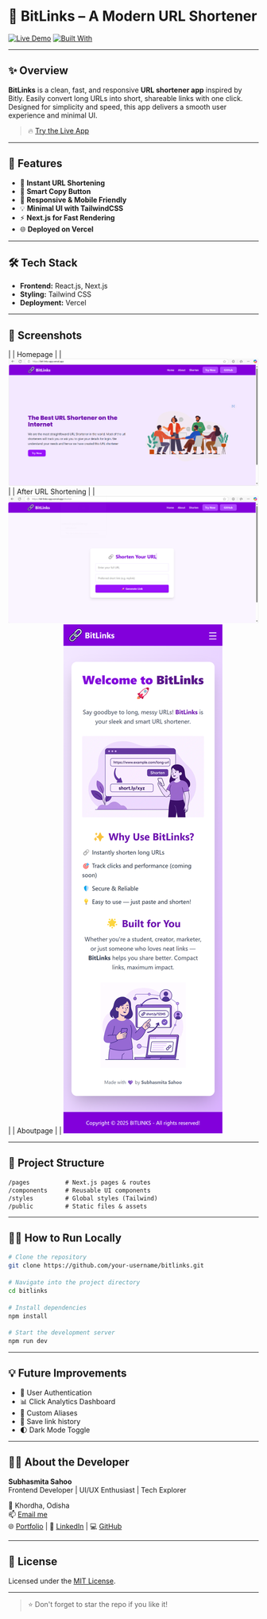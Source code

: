 # 🔗 BitLinks – A Modern URL Shortener

[![Live Demo](https://img.shields.io/badge/Live%20Demo-Visit%20Now-brightgreen?style=for-the-badge)](https://bit-links-app.vercel.app)
[![Built With](https://img.shields.io/badge/Built%20With-Next.js%2C%20React%2C%20TailwindCSS-blueviolet?style=for-the-badge)]()

---

## ✨ Overview

**BitLinks** is a clean, fast, and responsive **URL shortener app** inspired by Bitly. Easily convert long URLs into short, shareable links with one click. Designed for simplicity and speed, this app delivers a smooth user experience and minimal UI.

> 🔥 [Try the Live App](https://bit-links-app.vercel.app)

---

## 🚀 Features

- 🔗 **Instant URL Shortening**
- 🧠 **Smart Copy Button**
- 📱 **Responsive & Mobile Friendly**
- 💡 **Minimal UI with TailwindCSS**
- ⚡ **Next.js for Fast Rendering**
- 🌐 **Deployed on Vercel**

---

## 🛠️ Tech Stack

- **Frontend:** React.js, Next.js
- **Styling:** Tailwind CSS
- **Deployment:** Vercel

---

## 📸 Screenshots

| |  Homepage |
| ![Home](/public/Home.png) |
| After URL Shortening |
| ![Shortened](/public/Shorten.png) | 
| Aboutpage |
| ![About](/public/about.png)

---

## 📂 Project Structure

```
/pages          # Next.js pages & routes
/components     # Reusable UI components
/styles         # Global styles (Tailwind)
/public         # Static files & assets
```

---

## 🧑‍💻 How to Run Locally

```bash
# Clone the repository
git clone https://github.com/your-username/bitlinks.git

# Navigate into the project directory
cd bitlinks

# Install dependencies
npm install

# Start the development server
npm run dev
```

---

## 💡 Future Improvements

- 🔐 User Authentication
- 📊 Click Analytics Dashboard
- 🧾 Custom Aliases
- 🧠 Save link history
- 🌓 Dark Mode Toggle

---

## 👩‍💻 About the Developer

**Subhasmita Sahoo**  
Frontend Developer | UI/UX Enthusiast | Tech Explorer

📍 Khordha, Odisha  
📫 [Email me](mailto:subhasmita4602@gmail.com)  
🌐 [Portfolio](#) | 💼 [LinkedIn](https://www.linkedin.com/in/subhasmita-sahoo-puja/) | 💻 [GitHub](https://github.com/subhasmita-puja)

---

## 📝 License

Licensed under the [MIT License](LICENSE).

---

> ⭐ Don't forget to star the repo if you like it!

